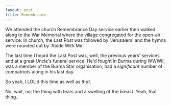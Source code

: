 ```yaml
---
layout: post
title: Remembrance
---
```


We attended the church Remembrance Day service earlier then walked along to the War Memorial where the village congregated for the open-air service.  In church, the Last Post was followed by 'Jerusalem' and the hymns were rounded out by 'Abide With Me'.

The last time I heard the Last Post was, well, the previous years' services and at a great Uncle's funeral service.  He'd fought in Burma during WWWII, was a member of the Burma Star organisation, had a *significant* number of compatriots along in his last day.

So yeah, I LOL'd this time as well as *that*.

No, wait, no; the thing with tears and a swelling of the breast.  Yeah, that thing.

